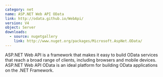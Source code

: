 ```yaml
---
category: net
name: ASP.NET Web API OData
link: http://odata.github.io/WebApi/
version: V4
object: Server
downloads:
  - source: nugetgallery
    link: http://www.nuget.org/packages/Microsoft.AspNet.OData/
---
```

ASP.NET Web API is a framework that makes it easy to build OData services that reach a broad range of clients, including browsers and mobile devices. ASP.NET Web API OData is an ideal platform for building OData applications on the .NET Framework.  
